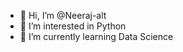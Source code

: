 - 👋 Hi, I’m @Neeraj-alt
- 👀 I’m interested in Python
- 🌱 I’m currently learning Data Science


<!---
Neeraj-alt/Neeraj-alt is a ✨ special ✨ repository because its `README.md` (this file) appears on your GitHub profile.
You can click the Preview link to take a look at your changes.
--->
